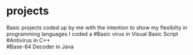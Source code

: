 # projects
Basic projects coded up by me with the intention to show my flexibilty in programming languages
I coded a 
#Basic virus in Visual Basic Script
#Antivirus in C++  
#Base-64 Decoder in Java
